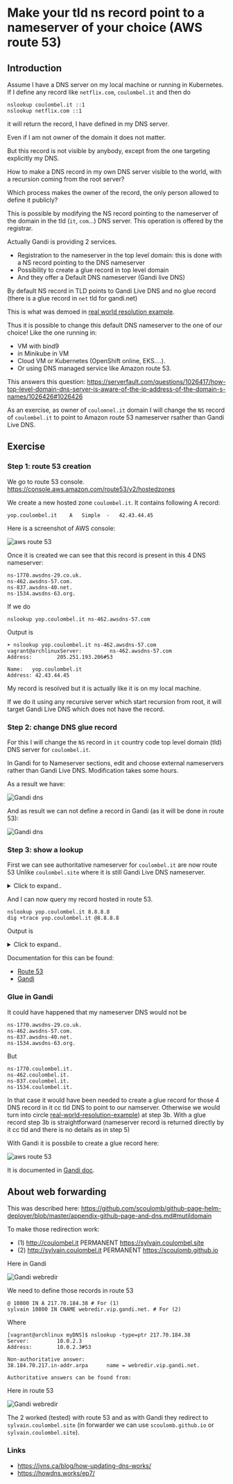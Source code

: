 # Make your tld ns record point to a nameserver of your choice (AWS route 53)


## Introduction

Assume I have a DNS server on my local machine or running in Kubernetes.
If I define any record like `netflix.com`, `coulombel.it` and then do 

````shell script
nslookup coulombel.it ::1
nslookup netflix.com ::1
````

it will return the record, I have defined in my DNS server.

Even if I am not owner of the domain it does not matter.

But this record is not visible by anybody, except from the one targeting explicitly my DNS.

How to make a DNS record in my own DNS server visible to the world, with a recursion coming from the root server?

Which process makes the owner of the record, the only person allowed to define it publicly?

This is possible by modifying the NS record pointing to the nameserver of the domain in the tld (`it`, `com`...) DNS server.
This operation is offered by the registrar.

Actually Gandi is providing 2 services.
- Registration to the nameserver in the top level domain: this is done with a NS record pointing to the DNS nameserver
- Possibility to create a glue record in top level domain
- And they offer a Default DNS nameserver (Gandi live DNS)

By default NS record in TLD points to Gandi Live DNS and no glue record (there is a glue record in `net` tld for gandi.net)

This is what was demoed in [real world resolution example](./1-real-world-resolution-example.md).

Thus it is possible to change this default DNS nameserver to the one of our choice!
Like the one running in:
- VM with bind9 
- in Minikube in VM 
- Cloud VM or Kubernetes (OpenShift online, EKS....).
- Or using DNS managed service like Amazon route 53.

This answers this question:
https://serverfault.com/questions/1026417/how-top-level-domain-dns-server-is-aware-of-the-ip-address-of-the-domain-s-names/1026426#1026426

As an exercise, as owner of `coulomnel.it` domain I will change the `NS` record of `coulombel.it` to point to Amazon route 53 nameserver rsather than Gandi Live DNS.

## Exercise

### Step 1: route 53 creation 

We go to route 53 console.
https://console.aws.amazon.com/route53/v2/hostedzones

We create a new hosted zone `coulombel.it`.
It contains following A record:
````shell script
yop.coulombel.it	A	Simple	-	42.43.44.45
````

Here is a screenshot of AWS console:

![aws route 53](./medias/capture-aws-route-53-hosted-zone.PNG)

Once it is created we can see that this record is present in this 4 DNS nameserver:

````shell script
ns-1770.awsdns-29.co.uk.
ns-462.awsdns-57.com.
ns-837.awsdns-40.net.
ns-1534.awsdns-63.org.
````

If we do 

````shell script
nslookup yop.coulombel.it ns-462.awsdns-57.com
````


Output is

````shell script
➤ nslookup yop.coulombel.it ns-462.awsdns-57.com                                                                                                                              vagrant@archlinuxServer:         ns-462.awsdns-57.com
Address:        205.251.193.206#53

Name:   yop.coulombel.it
Address: 42.43.44.45
````

My record is resolved but it is actually like it is on my local machine.

If we do it using any recursive server which start recursion from root, it will target Gandi Live DNS which does not have the record.


<!--
Amazon UI is confusing in top left colum we should have a point at end of name (FQDN)
-->

### Step 2: change DNS glue record

For this I will change the `NS` record in `it` country code top level domain (tld) DNS server for `coulombel.it`.

In Gandi for to Nameserver sections, edit and choose external nameservers rather than Gandi Live DNS.
Modification takes some hours.

As a result we have:

![Gandi dns](./medias/capture-gandi-external-dns.png)

And as result we can not define a record in Gandi (as it will be done in route 53):

![Gandi dns](./medias/capture-gandi-external-dns-2.PNG)

### Step 3: show a lookup

First we can see authoritative nameserver for `coulombel.it` are now route 53 
Unlike `coulombel.site` where it is still Gandi Live DNS nameserver.

<details>
<summary>Click to expand..</summary>
<p>


````shell script

$ nslookup yop.coulombel.it ns-462.awsdns-57.com^C

scoulombel@NCEL96011 MINGW64 ~/dev/dev_vm (custom)
$ vagrant ssh
Last login: Mon Aug 17 08:27:17 2020 from 10.0.2.2
Welcome to fish, the friendly interactive shell
Type `help` for instructions on how to use fish
[09:17] ~
➤ nslookup yop.coulombel.it ns-462.awsdns-57.com                                                                                                                              vagrant@archlinuxServer:         ns-462.awsdns-57.com
Address:        205.251.193.206#53

Name:   yop.coulombel.it
Address: 42.43.44.45

[09:17] ~
➤ nslookup -type=ns coulombel.site                                                                                                                                            vagrant@archlinuxServer:         10.0.2.3
Address:        10.0.2.3#53

Non-authoritative answer:
coulombel.site  nameserver = ns-219-c.gandi.net.
coulombel.site  nameserver = ns-252-a.gandi.net.
coulombel.site  nameserver = ns-72-b.gandi.net.

Authoritative answers can be found from:

[09:48] ~
➤ nslookup -type=ns coulombel.it                                                                                                                                              vagrant@archlinuxServer:         10.0.2.3
Address:        10.0.2.3#53

Non-authoritative answer:
coulombel.it    nameserver = ns-1534.awsdns-63.org.
coulombel.it    nameserver = ns-1770.awsdns-29.co.uk.
coulombel.it    nameserver = ns-462.awsdns-57.com.
coulombel.it    nameserver = ns-837.awsdns-40.net.

Authoritative answers can be found from:
````
Note:
- This query resolution for `NS` type follows same path as in [real-world-resolution-example](./1-real-world-resolution-example.md))
- Changing DNS to route53 only change end of resolution (from step 3) which is similar 
- `nslookup -type=ns . 8.8.8.8` -> `f.root-servers.net.` / `nslookup -type=ns info 192.5.5.241` / `nslookup -type=ns org 192.5.5.241`: info and org are have their nameserver in both domain.

</p>
</details>



<!--
If to resolve `org` we hit an `org`, we need the glue, and if it an `info`, we need to resolve `info`, which needs the glue if info, and if org come back to departure point so need the glue.
Juge correct
--> 

And I can now query my record hosted in route 53.

````shell script
nslookup yop.coulombel.it 8.8.8.8
dig +trace yop.coulombel.it @8.8.8.8
````

Output is

<details>
<summary>Click to expand..</summary>
<p>

````shell script
[10:19] ~
➤ nslookup yop.coulombel.it 8.8.8.8                                                                                                                                           vagrant@archlinuxServer:         8.8.8.8
Address:        8.8.8.8#53

Non-authoritative answer:
Name:   yop.coulombel.it
Address: 42.43.44.45

[10:19] ~
➤ dig +trace yop.coulombel.it @8.8.8.8                                                                                                                                        vagrant@archlinux

; <<>> DiG 9.16.0 <<>> +trace yop.coulombel.it @8.8.8.8
;; global options: +cmd
.                       63127   IN      NS      a.root-servers.net.
.                       63127   IN      NS      b.root-servers.net.
.                       63127   IN      NS      c.root-servers.net.
.                       63127   IN      NS      d.root-servers.net.
.                       63127   IN      NS      e.root-servers.net.
.                       63127   IN      NS      f.root-servers.net.
.                       63127   IN      NS      g.root-servers.net.
.                       63127   IN      NS      h.root-servers.net.
.                       63127   IN      NS      i.root-servers.net.
.                       63127   IN      NS      j.root-servers.net.
.                       63127   IN      NS      k.root-servers.net.
.                       63127   IN      NS      l.root-servers.net.
.                       63127   IN      NS      m.root-servers.net.
.                       63127   IN      RRSIG   NS 8 0 518400 20200830170000 20200817160000 46594 . zyG2jY72otSsai43VvQb8jhX/kvBGfKE/deGJ3/rcU3bHeq/Ihk+2A+g EOlfP8Iqxqm2vD+9Oma09LnE684sKr65m7tHenreZgOGKwb563whaHYQ t/fbJVTEui08thrfTDrVxh6RjiiDezKRXfJ6VFnh/Bv+IgW1hfdaeVe0 yLrBfgjfOzsCHOdkNu55uXLjGdOdVun3QrHuwZTJKFCq2LWEMCMV3mFa 8J3F0ASfbXW1hor9nKkY1xhkuxCof/+a1MqwkUllpsxVuICcZnoUYtb+ UJre3uqoykKw/5O80k5YlS9sy2UF0d5ntZCKsYXq1NF2fKQdGujQ5EVi AzOKdA==
;; Received 525 bytes from 8.8.8.8#53(8.8.8.8) in 93 ms

it.                     172800  IN      NS      m.dns.it.
it.                     172800  IN      NS      nameserver.cnr.it.
it.                     172800  IN      NS      r.dns.it.
it.                     172800  IN      NS      a.dns.it.
it.                     172800  IN      NS      dns.nic.it.
it.                     172800  IN      NS      s.dns.it.
it.                     86400   IN      DS      41901 10 2 47F7F7BA21E48591F6172EED13E35B66B93AD9F2880FC9BADA64F68C E28EBB90
it.                     86400   IN      RRSIG   DS 8 1 86400 20200831050000 20200818040000 46594 . NmYCSPGYHta/M7oa8tU48Zuz931YMe+NF7WkCm/abUH8kBqj8v+0lZ/X lSYr3A/mFTwcPQaU7dE716qiceS5n649U+hMDiaYcRn+BMJp2qJ+t/+Z Nx14LCeWAGAUmzZc61D4jxaK80Fy+BKXyNvNO9CTwjyVvJVJSBZ/MpwJ 3BANuMvQ8lE76qoknxT1iZfHW3/rElSBFabwpdhBulxcY6co+t++T7Ef SGHMyXa8xngpf7bYoiE9eW91G38DIjb92F5lmUyzWEbC29kOtU/IxRak HT4MYFPPMdlYEbp3DxImkx+zUvgBjTSy4IixrpJrZNRykrrVo2s60Omu NRIb2Q==
;; Received 791 bytes from 192.112.36.4#53(g.root-servers.net) in 276 ms

coulombel.it.           10800   IN      NS      ns-837.awsdns-40.net.
coulombel.it.           10800   IN      NS      ns-1534.awsdns-63.org.
coulombel.it.           10800   IN      NS      ns-1770.awsdns-29.co.uk.
coulombel.it.           10800   IN      NS      ns-462.awsdns-57.com.
P47AIBGGO33PT097CC85OSPL750NKETD.it. 3600 IN NSEC3 1 1 10 EE67901FD4CC0D7E P48HSOGT5MCGT8QPQ4PJI7VMLGKF2LV9 NS SOA RRSIG DNSKEY NSEC3PARAM
P47AIBGGO33PT097CC85OSPL750NKETD.it. 3600 IN RRSIG NSEC3 10 2 3600 20200917090328 20200818090328 18395 it. GWuoYEoi6eLTOHcsIX3t1s5e1ra42DZYtaDLFfKYQuaC2LTuTC1oeEHd CyDrdXutJ6DjUaW80SQldjFdj6JHbi7pRBeFPO+YHKkVYoVcWcVkXiK+ sOFx8X/XKjtYnBsKlG/5MC/uTMStYP1m8aw14QBBiH60YMAD9acHGipQ aieFjIQVmQq+N5R9+crD0IrUjojX4MhtAx91T6YwVwhkQZCwIrvQXQQV O9mGa1jQR2IZoWc3wKYvMYwK4UF+ZW9vCx6eIo42YScbD3udrPH8w9Ps RhXiFCu4lWbPawOxW50iS/jNdD46U21mZ0QXQJCl+oiyOeQs60gYYCqh e07VYg==
QTFDL8AKT7ORT6HT7L87T6JGIJIGMQVV.it. 3600 IN NSEC3 1 1 10 EE67901FD4CC0D7E QTICAP1CNVT16H23GRR3H2S6O3902KAR NS DS RRSIG
QTFDL8AKT7ORT6HT7L87T6JGIJIGMQVV.it. 3600 IN RRSIG NSEC3 10 2 3600 20200917090328 20200818090328 18395 it. HlrUZ/+8gQyBGbclkzHNGa9JqkRes/cDWDDEE1Kr5rsqXUzV2FjY0Wai FdzY3IjbByLtP0M/iLK9Kod/MeSwX6Cm5P2kWxDueLz4pinemmYuhE5H 4RXj486OdwnCA4iOnu0wWBeLmoX2teyOrq1rtv+S34Oe5quPEQq6KAPb 65k+upHcQz/cPxrvCrGT5OEEjOR6x8/zhPKgH8wxTNfhvz+DbjwSXovT S1Pfr5pNU1M5di/wt9e5ccqApwTvDND5R8yeFaQd8Jat7e+aYEceIME6 aHRWy3k094xJLiDtVlspZp3uT5J6YdezTRSbVBpJkw8vHuU/5X8+zULB QlJEqA==
;; Received 968 bytes from 193.206.141.46#53(r.dns.it) in 83 ms

yop.coulombel.it.       300     IN      A       42.43.44.45
coulombel.it.           172800  IN      NS      ns-1534.awsdns-63.org.
coulombel.it.           172800  IN      NS      ns-1770.awsdns-29.co.uk.
coulombel.it.           172800  IN      NS      ns-462.awsdns-57.com.
coulombel.it.           172800  IN      NS      ns-837.awsdns-40.net.
;; Received 201 bytes from 205.251.197.254#53(ns-1534.awsdns-63.org) in 93 ms

[10:19] ~
➤                                                                                                                                                                             vagrant@archlinux
````

</p>
</details>

Documentation for this can be found:
- [Route 53](https://docs.aws.amazon.com/fr_fr/Route53/latest/DeveloperGuide/migrate-dns-domain-inactive.html)
- [Gandi](https://docs.gandi.net/fr/noms_domaine/operations_courantes/changer_serveur_de_nom.html)

### Glue in Gandi

It could have happened that my nameserver DNS would not be

````shell script
ns-1770.awsdns-29.co.uk.
ns-462.awsdns-57.com.
ns-837.awsdns-40.net.
ns-1534.awsdns-63.org.
````

But 

````shell script
ns-1770.coulombel.it.
ns-462.coulombel.it.
ns-837.coulombel.it.
ns-1534.coulombel.it.
````

In that case it would have been needed to create a glue record for those 4 DNS record in it cc tld DNS to point to our namserver.
Otherwise we would turn into circle [real-world-resolution-example](./1-real-world-resolution-example.md)) at step 3b.
With a glue record step 3b is straightforward (nameserver record is returned directly by it cc tld and there is no details as in step 5)

With Gandi it is possbile to create a glue record here:

![aws route 53](./medias/capture-gandi-glue.PNG)

It is documented in [Gandi doc](https://docs.gandi.net/en/domain_names/advanced_users/glue_records.html).

## About web forwarding

This was described here: https://github.com/scoulomb/github-page-helm-deployer/blob/master/appendix-github-page-and-dns.md#mutildomain

To make those redirection work:

- (1) http://coulombel.it	PERMANENT https://sylvain.coulombel.site		
- (2) http://sylvain.coulombel.it	PERMANENT https://scoulomb.github.io

Here in Gandi

![Gandi webredir](./medias/capture-gandi-webfw.PNG)

We need to define those records in route 53

````shell script
@ 10800 IN A 217.70.184.38 # For (1)
sylvain 10800 IN CNAME webredir.vip.gandi.net. # For (2)
````
Where 

````shell script
[vagrant@archlinux myDNS]$ nslookup -type=ptr 217.70.184.38
Server:         10.0.2.3
Address:        10.0.2.3#53

Non-authoritative answer:
38.184.70.217.in-addr.arpa      name = webredir.vip.gandi.net.

Authoritative answers can be found from:
````

Here in route 53

![Gandi webredir](./medias/capture-route-53-webfw.PNG)

The 2 worked (tested) with route 53 and as with Gandi they redirect to `sylvain.coulombel.site` (in forwarder we can use `scoulomb.github.io` or `sylvain.coulombel.site`).


### Links 

- https://jvns.ca/blog/how-updating-dns-works/
- https://howdns.works/ep7/

<!-- all clear even link with docker bind. yes -->
<!-- I switched to Gandi but no need to compare result as site is equivalent,
and sufficient for our comparison -->
